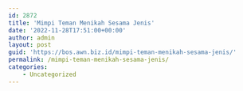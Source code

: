 ```yaml
---
id: 2872
title: 'Mimpi Teman Menikah Sesama Jenis'
date: '2022-11-28T17:51:00+00:00'
author: admin
layout: post
guid: 'https://bos.awn.biz.id/mimpi-teman-menikah-sesama-jenis/'
permalink: /mimpi-teman-menikah-sesama-jenis/
categories:
    - Uncategorized
---
```


